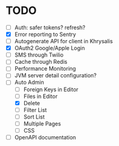 # TODO

- [ ] Auth: safer tokens?  refresh?
- [X] Error reporting to Sentry
- [ ] Autogenerate API for client in Khrysalis
- [X] OAuth2 Google/Apple Login
- [ ] SMS through Twilio
- [ ] Cache through Redis
- [ ] Performance Monitoring
- [ ] JVM server detail configuration?
- [ ] Auto Admin
  - [ ] Foreign Keys in Editor
  - [ ] Files in Editor
  - [X] Delete
  - [ ] Filter List
  - [ ] Sort List
  - [ ] Multiple Pages
  - [ ] CSS
- [ ] OpenAPI documentation
